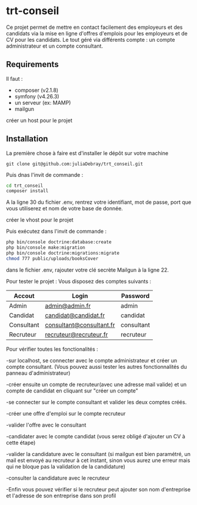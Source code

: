 # trt-conseil

Ce projet permet de mettre en contact facilement des employeurs et des candidats via la mise en ligne d'offres d'emplois pour les employeurs et de CV pour les candidats.
Le tout géré via différents compte : un compte administrateur et un compte consultant.

## Requirements

Il faut :
- composer (v2.1.8)
- symfony (v4.26.3)
- un serveur (ex: MAMP)
- mailgun

créer un host pour le projet

## Installation

La première chose à faire est d'installer le dépôt sur votre machine

`git clone git@github.com:juliaDebray/trt_conseil.git`

Puis dnas l'invit de commande :

```bash
cd trt_conseil
composer install
```

A la ligne 30 du fichier .env, rentrez votre identifiant, mot de passe, port que vous utiliserez et nom de votre base de donnée. 

créer le vhost pour le projet

Puis exécutez dans l'invit de commande :

```bash
php bin/console doctrine:database:create 
php bin/console make:migration
php bin/console doctrine:migrations:migrate
chmod 777 public/uploads/booksCover
```

dans le fichier .env, rajouter votre clé secrète Mailgun à la ligne 22.

Pour tester le projet :
Vous disposez des comptes suivants : 

| Accout   | Login                | Password |
|----------|----------------------|----------|
| Admin    | admin@admin.fr       | admin    |
| Candidat | candidat@candidat.fr | candidat |
| Consultant | consultant@consultant.fr | consultant |
| Recruteur  | recruteur@recruteur.fr | recruteur |

Pour vérifier toutes les fonctionalités : 

-sur localhost, se connecter avec le compte administrateur et créer un compte consultant.
(Vous pouvez aussi tester les autres fonctionnalités du panneau d'administrateur)

-créer ensuite un compte de recruteur(avec une adresse mail valide) et un compte de candidat en cliquant sur "créer un compte"

-se connecter sur le compte consultant et valider les deux comptes créés.

-créer une offre d'emploi sur le compte recruteur

-valider l'offre avec le consultant

-candidater avec le compte candidat 
(vous serez obligé d'ajouter un CV à cette étape)

-valider la candidature avec le consultant 
(si mailgun est bien paramétré, un mail est envoyé au recruteur à cet instant, 
sinon vous aurez une erreur mais qui ne bloque pas la validation de la candidature)

-consulter la candidature avec le recruteur

-Enfin vous pouvez vérifier si le recruteur peut ajouter son nom d'entreprise 
et l'adresse de son entreprise dans son profil


